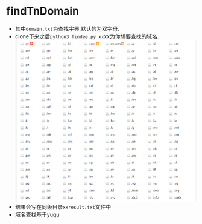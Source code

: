 # findTnDomain
* 其中`domain.txt`为查找字典.默认的为双字母.  
* clone下来之后`python3 findee.py xx`xx为你想要查找的域名.
![domainlist](https://github.com/TestSmirk/findTnDomain/blob/master/domainlist.png)
* 结果会写在同级目录`xxresult.txt`文件中
* 域名查找基于[yuqu](http://www.quyu.net)